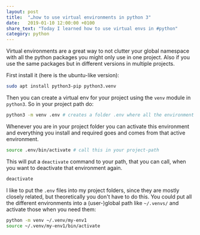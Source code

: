 ```yaml
---
layout: post
title:  "…how to use virtual environments in python 3"
date:   2019-01-10 12:00:00 +0100
share_text: "Today I learned how to use virtual envs in #python"
category: python
---
```

Virtual environments are a great way to not clutter your global namespace with all the python packages you might only use in one project. Also if you use the same packages but in different versions in multiple projects.

First install it (here is the ubuntu-like version):

```bash
sudo apt install python3-pip python3.venv
```

Then you can create a virtual env for your project using the `venv` module in `python3`. So in your project path do:

```bash
python3 -m venv .env # creates a folder .env where all the environment is stored
```

Whenever you are in your project folder you can activate this environment and everything you install and required goes and comes from that active environment.

```bash
source .env/bin/activate # call this in your project-path
```

This will put a `deactivate` command to your path, that you can call, when you want to deactivate that environment again.

```bash
deactivate
```

I like to put the `.env` files into my project folders, since they are mostly closely related, but theoretically you don't have to do this. You could put all the different environments into a (user-)global path like `~/.venvs/` and activate those when you need them:

```bash
python -m venv ~/.venv/my-env1
source ~/.venv/my-env1/bin/activate
```
